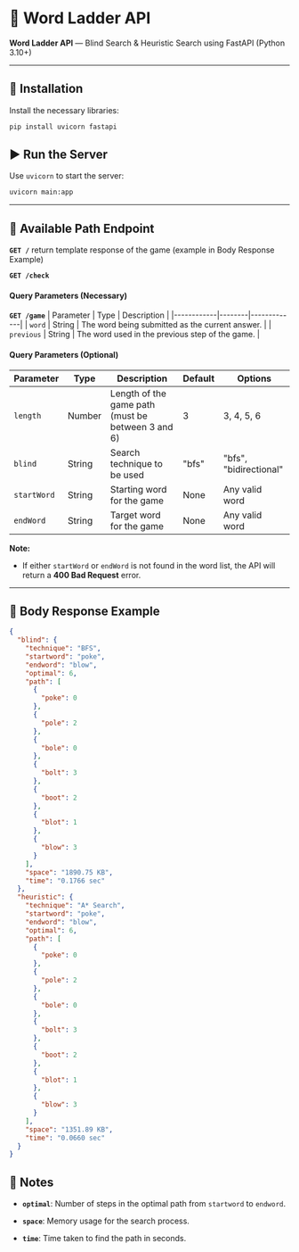 ﻿
# 📖 Word Ladder API

  

**Word Ladder API** — Blind Search & Heuristic Search using FastAPI (Python 3.10+)

  

----------

  

## 🚀 Installation

  

Install the necessary libraries:

  
  

```bash
pip install uvicorn fastapi
```

  

## ▶️ Run the Server

  

Use `uvicorn` to start the server:

  
```bash
uvicorn main:app
```
  

----------

  
  

## 📌 Available Path Endpoint

 **`GET /`**
 return template response of the game (example in Body Response Example)
 
 **`GET /check`**
#### Query Parameters (Necessary)

**`GET /game`**
| Parameter | Type | Description |
 |------------|--------|-------------| 
 | `word` | String | The word being submitted as the current answer. | 
 | `previous` | String | The word used in the previous step of the game. |

#### Query Parameters (Optional)

| Parameter  | Type   | Description                                            | Default | Options                   |
|------------|--------|--------------------------------------------------------|---------|---------------------------|
| `length`     | Number | Length of the game path (must be between 3 and 6)     | 3       | 3, 4, 5, 6                |
| `blind`      | String | Search technique to be used                           | "bfs"   | "bfs", "bidirectional"    |
| `startWord`  | String | Starting word for the game                            | None    | Any valid word            |
| `endWord`    | String | Target word for the game                              | None    | Any valid word            |

**Note:**  
- If either `startWord` or `endWord` is not found in the word list, the API will return a **400 Bad Request** error.


  

---

  

## 📄 Body Response Example

```json
{
  "blind": {
    "technique": "BFS",
    "startword": "poke",
    "endword": "blow",
    "optimal": 6,
    "path": [
      {
        "poke": 0
      },
      {
        "pole": 2
      },
      {
        "bole": 0
      },
      {
        "bolt": 3
      },
      {
        "boot": 2
      },
      {
        "blot": 1
      },
      {
        "blow": 3
      }
    ],
    "space": "1890.75 KB",
    "time": "0.1766 sec"
  },
  "heuristic": {
    "technique": "A* Search",
    "startword": "poke",
    "endword": "blow",
    "optimal": 6,
    "path": [
      {
        "poke": 0
      },
      {
        "pole": 2
      },
      {
        "bole": 0
      },
      {
        "bolt": 3
      },
      {
        "boot": 2
      },
      {
        "blot": 1
      },
      {
        "blow": 3
      }
    ],
    "space": "1351.89 KB",
    "time": "0.0660 sec"
  }
}

```

  

## 🔎 Notes

  

-  **`optimal`**: Number of steps in the optimal path from `startword` to `endword`.

-  **`space`**: Memory usage for the search process.

-  **`time`**: Time taken to find the path in seconds.